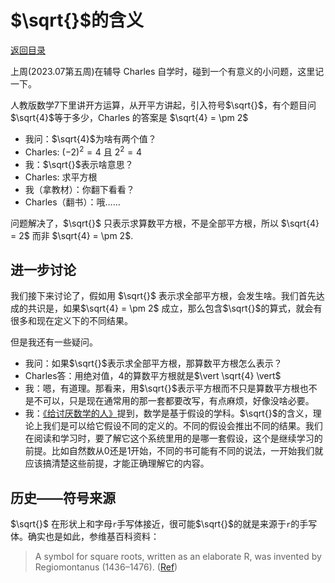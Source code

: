 <script>
MathJax = {
  tex: {
    inlineMath: [['$', '$'], ['\\(', '\\)']]
  }
};
</script>
<script id="MathJax-script" async
  src="https://cdn.jsdelivr.net/npm/mathjax@3/es5/tex-chtml.js">
</script>

# $\sqrt{}$的含义

[返回目录](index.md)

上周(2023.07第五周)在辅导 Charles 自学时，碰到一个有意义的小问题，这里记一下。

人教版数学7下里讲开方运算，从开平方讲起，引入符号$\sqrt{}$，有个题目问$\sqrt{4}$等于多少，Charles 的答案是 $\sqrt{4} = \pm 2$

* 我问：$\sqrt{4}$为啥有两个值？
* Charles: $(-2)^2 = 4$ 且 $2^2 = 4$
* 我：$\sqrt{}$表示啥意思？
* Charles: 求平方根
* 我（拿教材）：你翻下看看？
* Charles（翻书）：哦……

问题解决了，$\sqrt{}$ 只表示求算数平方根，不是全部平方根，所以 $\sqrt{4} = 2$ 而非 $\sqrt{4} = \pm 2$.

## 进一步讨论

我们接下来讨论了，假如用 $\sqrt{}$ 表示求全部平方根，会发生啥。我们首先达成的共识是，如果$\sqrt{4} = \pm 2$ 成立，那么包含$\sqrt{}$的算式，就会有很多和现在定义下的不同结果。

但是我还有一些疑问。

* 我问：如果$\sqrt{}$表示求全部平方根，那算数平方根怎么表示？
* Charles答：用绝对值，4的算数平方根就是$\vert \sqrt{4} \vert$
* 我：嗯，有道理。那看来，用$\sqrt{}$表示平方根而不只是算数平方根也不是不可以，只是现在通常用的那一套都要改写，有点麻烦，好像没啥必要。
* 我：[《给讨厌数学的人》](notes-of-antimath.md)提到，数学是基于假设的学科。$\sqrt{}$的含义，理论上我们是可以给它假设不同的定义的。不同的假设会推出不同的结果。我们在阅读和学习时，要了解它这个系统里用的是哪一套假设，这个是继续学习的前提。比如自然数从0还是1开始，不同的书可能有不同的说法，一开始我们就应该搞清楚这些前提，才能正确理解它的内容。

## 历史——符号来源

$\sqrt{}$ 在形状上和字母`r`手写体接近，很可能$\sqrt{}$的就是来源于`r`的手写体。确实也是如此，参维基百科资料：

> A symbol for square roots, written as an elaborate R, was invented by Regiomontanus (1436–1476). ([Ref](https://en.wikipedia.org/wiki/Square_root))